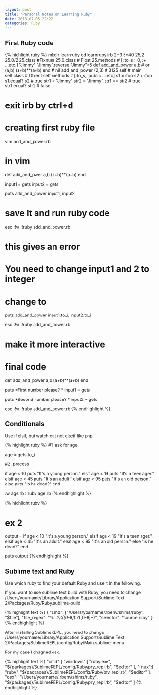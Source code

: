```yaml
---
layout: post
title: "Personal Notes on Learning Ruby"
date: 2013-07-05 22:22
categories: Ruby
---
```



## First Ruby code
    
{% highlight ruby %}
mkdir learnruby
cd learnruby
irb
2+3
5*40
25/2
25.0/2
25.class #Fixnum
25.0.class # Float
25.methods # [: to_s :-0, :+ ...etc.]
"Jimmy"
"Jimmy".reverse
"Jimmy"*5
def add_and_power a,b # or (a,b)
(a+b)**(a+b)
end # nil
add_and_power (2,3) # 3125
self # main
self.class # Object
self.methods # [:to_s, :public ....etc]
s1 = :foo
s2 = :foo
s1.equal? s2 # true
str1 = "Jimmy"
str2 = "Jimmy" 
str1 == str2 # true
str1.equal? str2 # false
# exit irb by ctrl+d


# creating first ruby file
vim add_and_power.rb
# in vim
def add_and_pwer a,b
(a+b)**(a+b)
end

input1 = gets
input2 = gets

puts add_and_power input1, input2

# save it and run ruby code
esc
:!w
:!ruby add_and_power.rb
# this gives an error
# You need to change input1 and 2 to integer
# change to 
puts add_and_power input1.to_i, input2.to_i

esc
:!w
:!ruby add_and_power.rb

# make it more interactive
# final code
def add_and_power a,b
(a+b)**(a+b)
end

puts *First number please? *
input1 = gets

puts *Second number please? *
input2 = gets

esc
:!w
:!ruby add_and_power.rb
{% endhighlight %}






## Conditionals

Use if elsif, but watch out not elseif like php.

    
{% highlight ruby %}
#1. ask for age

age = gets.to_i

#2. process

if age < 10
  puts "It's a young person."
elsif age < 19
  puts "It's a teen ager."
elsif age < 45
  puts "It's an adult."
elsif age < 95
  puts "It's an old person."
else
  puts "Is he dead?"
end

:w age.rb
:!ruby age.rb
{% endhighlight %}


    
{% highlight ruby %}
# ex 2
output = if age < 10
      "it's a young person."
    elsif age < 19
      "it's a teen ager."
    elsif age < 45
      "it's an adult."
    elsif age < 95
      "it's an old person."
    else
      "is he dead?"
    end

puts output
{% endhighlight %}



## Sublime text and Ruby

Use which ruby to find your default Ruby and use it in the following.

If you want to use sublime text build with Ruby, you need to change /Users/yourname/Library/Application Support/Sublime Text 2/Packages/Ruby/Ruby.sublime-build


    
{% highlight text %}
{
    "cmd": ["/Users/yourname/.rbenv/shims/ruby", "$file"],
    "file_regex": "^(...*?):([0-9]*):?([0-9]*)",
    "selector": "source.ruby"
}
{% endhighlight %}




After installing SublimeREPL, you need to change 
/Users/yourname/Library/Application Support/Sublime Text 2/Packages/SublimeREPL/config/Ruby/Main.sublime-menu

For my case I chagned osx.

    
{% highlight text %}
"cmd":{
        "windows":[
          "ruby.exe",
          "${packages}/SublimeREPL/config/Ruby/pry_repl.rb",
          "$editor"
        ],
        "linux":[
          "ruby",
          "${packages}/SublimeREPL/config/Ruby/pry_repl.rb",
          "$editor"
        ],
        "osx":[
          "/Users/yourname/.rbenv/shims/ruby",
          "${packages}/SublimeREPL/config/Ruby/pry_repl.rb",
          "$editor"
        ]
{% endhighlight %}

                  


